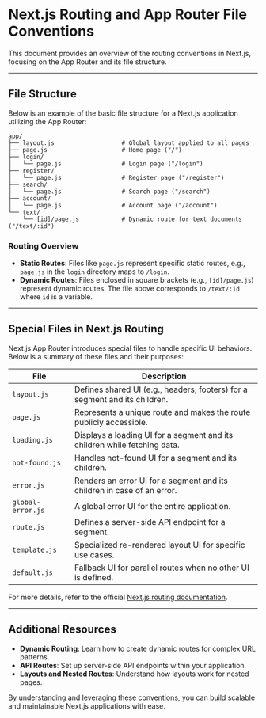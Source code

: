 # Next.js Routing and App Router File Conventions

This document provides an overview of the routing conventions in Next.js, focusing on the App Router and its file structure.

---

## File Structure
Below is an example of the basic file structure for a Next.js application utilizing the App Router:
```plaintext
app/
├── layout.js                   # Global layout applied to all pages
├── page.js                     # Home page ("/")
├── login/
│   └── page.js                 # Login page ("/login")
├── register/
│   └── page.js                 # Register page ("/register")
├── search/
│   └── page.js                 # Search page ("/search")
├── account/
│   └── page.js                 # Account page ("/account")
└── text/
    └── [id]/page.js            # Dynamic route for text documents ("/text/:id")
```

### Routing Overview
- **Static Routes**: Files like `page.js` represent specific static routes, e.g., `page.js` in the `login` directory maps to `/login`.
- **Dynamic Routes**: Files enclosed in square brackets (e.g., `[id]/page.js`) represent dynamic routes. The file above corresponds to `/text/:id` where `id` is a variable.

---

## Special Files in Next.js Routing
Next.js App Router introduces special files to handle specific UI behaviors. Below is a summary of these files and their purposes:

| File            | Description                                                                 |
|-----------------|-----------------------------------------------------------------------------|
| `layout.js`     | Defines shared UI (e.g., headers, footers) for a segment and its children.  |
| `page.js`       | Represents a unique route and makes the route publicly accessible.         |
| `loading.js`    | Displays a loading UI for a segment and its children while fetching data.  |
| `not-found.js`  | Handles not-found UI for a segment and its children.                       |
| `error.js`      | Renders an error UI for a segment and its children in case of an error.    |
| `global-error.js` | A global error UI for the entire application.                            |
| `route.js`      | Defines a server-side API endpoint for a segment.                          |
| `template.js`   | Specialized re-rendered layout UI for specific use cases.                  |
| `default.js`    | Fallback UI for parallel routes when no other UI is defined.               |

For more details, refer to the official [Next.js routing documentation](https://nextjs.org/docs/app/building-your-application/routing).

---

## Additional Resources
- **Dynamic Routing**: Learn how to create dynamic routes for complex URL patterns.
- **API Routes**: Set up server-side API endpoints within your application.
- **Layouts and Nested Routes**: Understand how layouts work for nested pages.

By understanding and leveraging these conventions, you can build scalable and maintainable Next.js applications with ease.

